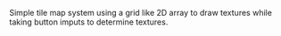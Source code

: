Simple tile map system using a grid like 2D array to draw textures while taking button
imputs to determine textures.
